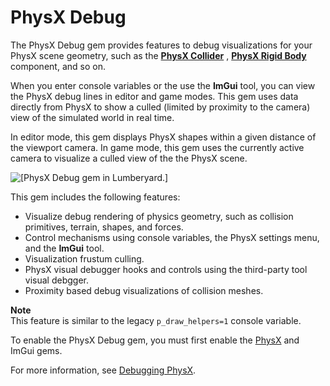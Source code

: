 # PhysX Debug<a name="gems-system-gem-physx-debug"></a>

The PhysX Debug gem provides features to debug visualizations for your PhysX scene geometry, such as the **[PhysX Collider](component-physx-collider.md)** , **[PhysX Rigid Body](component-physx-rigid-body-physics.md)** component, and so on\. 

When you enter console variables or the use the **ImGui** tool, you can view the PhysX debug lines in editor and game modes\. This gem uses data directly from PhysX to show a culled \(limited by proximity to the camera\) view of the simulated world in real time\.

In editor mode, this gem displays PhysX shapes within a given distance of the viewport camera\. In game mode, this gem uses the currently active camera to visualize a culled view of the the PhysX scene\.

![\[PhysX Debug gem in Lumberyard.\]](http://docs.aws.amazon.com/lumberyard/latest/userguide/images/gems/physx/gems-system-physx-debug.png)

This gem includes the following features:
+ Visualize debug rendering of physics geometry, such as collision primitives, terrain, shapes, and forces\.
+ Control mechanisms using console variables, the PhysX settings menu, and the **ImGui** tool\.
+ Visualization frustum culling\.
+ PhysX visual debugger hooks and controls using the third\-party tool visual debgger\. 
+ Proximity based debug visualizations of collision meshes\.

**Note**  
This feature is similar to the legacy `p_draw_helpers=1` console variable\.

To enable the PhysX Debug gem, you must first enable the [PhysX](gems-system-gem-physx.md) and ImGui gems\.

For more information, see [Debugging PhysX](debugging-physx.md)\.
